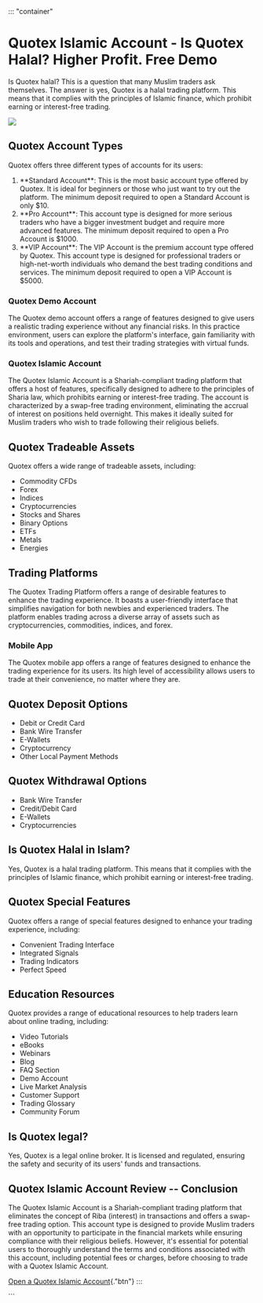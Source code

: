 ::: \"container\"
# Quotex Islamic Account - Is Quotex Halal? Higher Profit. Free Demo

Is Quotex halal? This is a question that many Muslim traders ask
themselves. The answer is yes, Quotex is a halal trading platform. This
means that it complies with the principles of Islamic finance, which
prohibit earning or interest-free trading.

[![](https://static.quotex.io/files/4_en/300_250.jpg)](https://traff.sbs/brokerqxlid)

## Quotex Account Types

Quotex offers three different types of accounts for its users:

1.  \*\*Standard Account\*\*: This is the most basic account type
    offered by Quotex. It is ideal for beginners or those who just want
    to try out the platform. The minimum deposit required to open a
    Standard Account is only \$10.
2.  \*\*Pro Account\*\*: This account type is designed for more serious
    traders who have a bigger investment budget and require more
    advanced features. The minimum deposit required to open a Pro
    Account is \$1000.
3.  \*\*VIP Account\*\*: The VIP Account is the premium account type
    offered by Quotex. This account type is designed for professional
    traders or high-net-worth individuals who demand the best trading
    conditions and services. The minimum deposit required to open a VIP
    Account is \$5000.

### Quotex Demo Account

The Quotex demo account offers a range of features designed to give
users a realistic trading experience without any financial risks. In
this practice environment, users can explore the platform's interface,
gain familiarity with its tools and operations, and test their trading
strategies with virtual funds.

### Quotex Islamic Account

The Quotex Islamic Account is a Shariah-compliant trading platform that
offers a host of features, specifically designed to adhere to the
principles of Sharia law, which prohibits earning or interest-free
trading. The account is characterized by a swap-free trading
environment, eliminating the accrual of interest on positions held
overnight. This makes it ideally suited for Muslim traders who wish to
trade following their religious beliefs.

## Quotex Tradeable Assets

Quotex offers a wide range of tradeable assets, including:

-   Commodity CFDs
-   Forex
-   Indices
-   Cryptocurrencies
-   Stocks and Shares
-   Binary Options
-   ETFs
-   Metals
-   Energies

## Trading Platforms

The Quotex Trading Platform offers a range of desirable features to
enhance the trading experience. It boasts a user-friendly interface that
simplifies navigation for both newbies and experienced traders. The
platform enables trading across a diverse array of assets such as
cryptocurrencies, commodities, indices, and forex.

### Mobile App

The Quotex mobile app offers a range of features designed to enhance the
trading experience for its users. Its high level of accessibility allows
users to trade at their convenience, no matter where they are.

## Quotex Deposit Options

-   Debit or Credit Card
-   Bank Wire Transfer
-   E-Wallets
-   Cryptocurrency
-   Other Local Payment Methods

## Quotex Withdrawal Options

-   Bank Wire Transfer
-   Credit/Debit Card
-   E-Wallets
-   Cryptocurrencies

## Is Quotex Halal in Islam?

Yes, Quotex is a halal trading platform. This means that it complies
with the principles of Islamic finance, which prohibit earning or
interest-free trading.

## Quotex Special Features

Quotex offers a range of special features designed to enhance your
trading experience, including:

-   Convenient Trading Interface
-   Integrated Signals
-   Trading Indicators
-   Perfect Speed

## Education Resources

Quotex provides a range of educational resources to help traders learn
about online trading, including:

-   Video Tutorials
-   eBooks
-   Webinars
-   Blog
-   FAQ Section
-   Demo Account
-   Live Market Analysis
-   Customer Support
-   Trading Glossary
-   Community Forum

## Is Quotex legal?

Yes, Quotex is a legal online broker. It is licensed and regulated,
ensuring the safety and security of its users' funds and transactions.

## Quotex Islamic Account Review -- Conclusion

The Quotex Islamic Account is a Shariah-compliant trading platform that
eliminates the concept of Riba (interest) in transactions and offers a
swap-free trading option. This account type is designed to provide
Muslim traders with an opportunity to participate in the financial
markets while ensuring compliance with their religious beliefs. However,
it's essential for potential users to thoroughly understand the terms
and conditions associated with this account, including potential fees or
charges, before choosing to trade with a Quotex Islamic Account.

[Open a Quotex Islamic
Account](\%22https://traff.sbs/brokerqxsignup\%22){."btn"}
:::

\`\`\`

